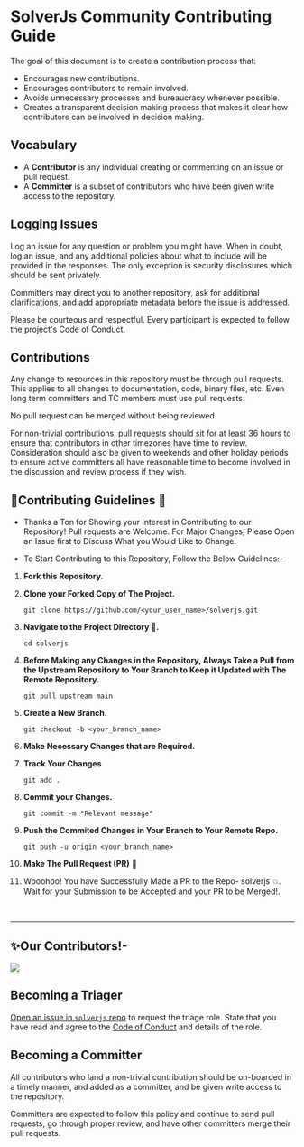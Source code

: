 # SolverJs Community Contributing Guide

The goal of this document is to create a contribution process that:

* Encourages new contributions.
* Encourages contributors to remain involved.
* Avoids unnecessary processes and bureaucracy whenever possible.
* Creates a transparent decision making process that makes it clear how
contributors can be involved in decision making.

## Vocabulary

* A **Contributor** is any individual creating or commenting on an issue or pull request.
* A **Committer** is a subset of contributors who have been given write access to the repository.

## Logging Issues

Log an issue for any question or problem you might have. When in doubt, log an issue, and
any additional policies about what to include will be provided in the responses. The only
exception is security disclosures which should be sent privately.

Committers may direct you to another repository, ask for additional clarifications, and
add appropriate metadata before the issue is addressed.

Please be courteous and respectful. Every participant is expected to follow the
project's Code of Conduct.

## Contributions

Any change to resources in this repository must be through pull requests. This applies to all changes
to documentation, code, binary files, etc. Even long term committers and TC members must use
pull requests.

No pull request can be merged without being reviewed.

For non-trivial contributions, pull requests should sit for at least 36 hours to ensure that
contributors in other timezones have time to review. Consideration should also be given to
weekends and other holiday periods to ensure active committers all have reasonable time to
become involved in the discussion and review process if they wish.

## 🎉Contributing Guidelines 📝
- Thanks a Ton for Showing your Interest in Contributing to our Repository! Pull requests are Welcome. For Major Changes, Please Open an Issue first to Discuss What you Would Like to Change.

- To Start Contributing to this Repository, Follow the Below Guidelines:-

1. **Fork this Repository.**

2. **Clone your Forked Copy of The Project.**
   ```
   git clone https://github.com/<your_user_name>/solverjs.git
   ```

3. **Navigate to the Project Directory 📁.**
   ```
   cd solverjs
   ```
4. **Before Making any Changes in the Repository, Always Take a Pull from the Upstream Repository to Your Branch to Keep it Updated with The Remote Repository.**
   ```
   git pull upstream main
   ```
5. **Create a New Branch**.
   ```
   git checkout -b <your_branch_name>
   ```
6. **Make Necessary Changes that are Required.**

7. **Track Your Changes**
   ```
   git add .
   ```
8. **Commit your Changes.**
   ```
   git commit -m "Relevant message"
   ```
9. **Push the Commited Changes in Your Branch to Your Remote Repo.**
    ```
    git push -u origin <your_branch_name>
    ```
10. **Make The Pull Request (PR)** 🚀
11. Wooohoo! You have Successfully Made a PR to the Repo- solverjs 💥. Wait for your Submission to be Accepted and your PR to be Merged!.

<br/>
<hr />

## ✨Our Contributors!-

<a href="https://github.com/suryapratapsinghsuryavanshi/solverjs">
  <img src="https://contrib.rocks/image?repo=suryapratapsinghsuryavanshi/solverjs" />
</a>

## Becoming a Triager
[Open an issue in `solverjs` repo](https://github.com/suryapratapsinghsuryavanshi/solverjs/issues/new)
to request the triage role. State that you have read and agree to the
[Code of Conduct](Code-Of-Conduct.md) and details of the role.


## Becoming a Committer

All contributors who land a non-trivial contribution should be on-boarded in a timely manner,
and added as a committer, and be given write access to the repository.

Committers are expected to follow this policy and continue to send pull requests, go through
proper review, and have other committers merge their pull requests.
